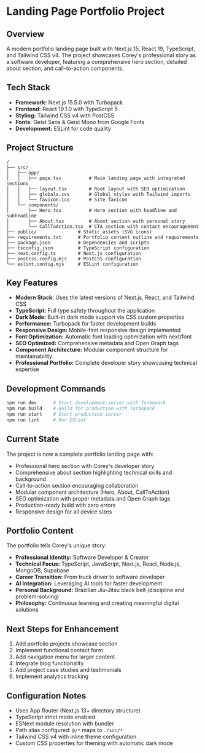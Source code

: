# Landing Page Portfolio Project

## Overview
A modern portfolio landing page built with Next.js 15, React 19, TypeScript, and Tailwind CSS v4. The project showcases Corey's professional story as a software developer, featuring a comprehensive hero section, detailed about section, and call-to-action components.

## Tech Stack
- **Framework:** Next.js 15.5.0 with Turbopack
- **Frontend:** React 19.1.0 with TypeScript 5
- **Styling:** Tailwind CSS v4 with PostCSS
- **Fonts:** Geist Sans & Geist Mono from Google Fonts
- **Development:** ESLint for code quality

## Project Structure
```
/
├── src/
│   ├── app/
│   │   ├── page.tsx          # Main landing page with integrated sections
│   │   ├── layout.tsx        # Root layout with SEO optimization
│   │   ├── globals.css       # Global styles with Tailwind imports
│   │   └── favicon.ico       # Site favicon
│   └── components/
│       ├── Hero.tsx          # Hero section with headline and subheadline
│       ├── About.tsx         # About section with personal story
│       └── CallToAction.tsx  # CTA section with contact encouragement
├── public/               # Static assets (SVG icons)
├── requirements.txt      # Portfolio content outline and requirements
├── package.json          # Dependencies and scripts
├── tsconfig.json         # TypeScript configuration
├── next.config.ts        # Next.js configuration
├── postcss.config.mjs    # PostCSS configuration
└── eslint.config.mjs     # ESLint configuration
```

## Key Features
- **Modern Stack:** Uses the latest versions of Next.js, React, and Tailwind CSS
- **TypeScript:** Full type safety throughout the application
- **Dark Mode:** Built-in dark mode support via CSS custom properties
- **Performance:** Turbopack for faster development builds
- **Responsive Design:** Mobile-first responsive design implemented
- **Font Optimization:** Automatic font loading optimization with next/font
- **SEO Optimized:** Comprehensive metadata and Open Graph tags
- **Component Architecture:** Modular component structure for maintainability
- **Professional Portfolio:** Complete developer story showcasing technical expertise

## Development Commands
```bash
npm run dev      # Start development server with Turbopack
npm run build    # Build for production with Turbopack  
npm run start    # Start production server
npm run lint     # Run ESLint
```

## Current State
The project is now a complete portfolio landing page with:
- Professional hero section with Corey's developer story
- Comprehensive about section highlighting technical skills and background
- Call-to-action section encouraging collaboration
- Modular component architecture (Hero, About, CallToAction)
- SEO optimization with proper metadata and Open Graph tags
- Production-ready build with zero errors
- Responsive design for all device sizes

## Portfolio Content
The portfolio tells Corey's unique story:
- **Professional Identity:** Software Developer & Creator
- **Technical Focus:** TypeScript, JavaScript, Next.js, React, Node.js, MongoDB, Supabase
- **Career Transition:** From truck driver to software developer
- **AI Integration:** Leveraging AI tools for faster development
- **Personal Background:** Brazilian Jiu-Jitsu black belt (discipline and problem-solving)
- **Philosophy:** Continuous learning and creating meaningful digital solutions

## Next Steps for Enhancement
1. Add portfolio projects showcase section
2. Implement functional contact form
3. Add navigation menu for larger content
4. Integrate blog functionality
5. Add project case studies and testimonials
6. Implement analytics tracking

## Configuration Notes
- Uses App Router (Next.js 13+ directory structure)
- TypeScript strict mode enabled
- ESNext module resolution with bundler
- Path alias configured: `@/*` maps to `./src/*`
- Tailwind CSS v4 with inline theme configuration
- Custom CSS properties for theming with automatic dark mode